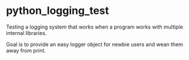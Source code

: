 # python_logging_test

Testing a logging system that works when a program works with multiple internal libraries.

Goal is to provide an easy logger object for newbie users and wean them away from print.
